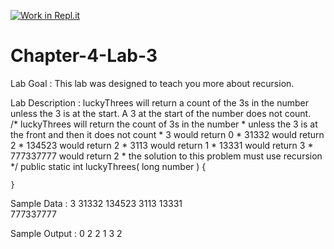 [![Work in Repl.it](https://classroom.github.com/assets/work-in-replit-14baed9a392b3a25080506f3b7b6d57f295ec2978f6f33ec97e36a161684cbe9.svg)](https://classroom.github.com/online_ide?assignment_repo_id=4772972&assignment_repo_type=AssignmentRepo)
# Chapter-4-Lab-3

Lab Goal :   This lab was designed to teach you more about recursion.   

Lab Description :   luckyThrees will return a count of the 3s in the number unless the 3 is at the start.  A 3 at the start of the number does not count.   
	/* luckyThrees will return the count of 3s in the number
	 * unless the 3 is at the front and then it does not count
	 * 3 would return 0
	 * 31332  would return 2
	 * 134523 would return 2
	 * 3113  would return 1
	 * 13331 would return 3
	 * 777337777  would return 2
	 * the solution to this problem must use recursion
	 */
	public static int luckyThrees( long number )
	{






	}	 



Sample Data :
3
31332
134523
3113
13331	
777337777




Sample Output :
0
2
2
1
3
2

